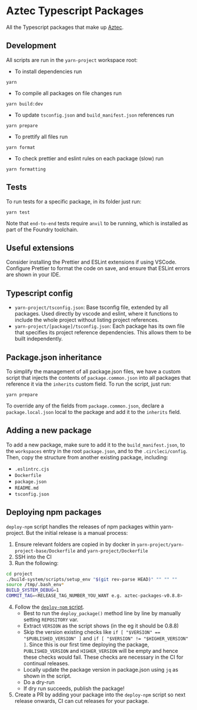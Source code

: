 # Aztec Typescript Packages

All the Typescript packages that make up [Aztec](https://docs.aztec.network).

## Development

All scripts are run in the `yarn-project` workspace root:

- To install dependencies run

```
yarn
```

- To compile all packages on file changes run

```
yarn build:dev
```

- To update `tsconfig.json` and `build_manifest.json` references run

```
yarn prepare
```

- To prettify all files run

```
yarn format
```

- To check prettier and eslint rules on each package (slow) run

```
yarn formatting
```

## Tests

To run tests for a specific package, in its folder just run:

```
yarn test
```

Note that `end-to-end` tests require `anvil` to be running, which is installed as part of the Foundry toolchain.

## Useful extensions

Consider installing the Prettier and ESLint extensions if using VSCode. Configure Prettier to format the code on save, and ensure that ESLint errors are shown in your IDE.

## Typescript config

- `yarn-project/tsconfig.json`: Base tsconfig file, extended by all packages. Used directly by vscode and eslint, where it functions to include the whole project without listing project references.
- `yarn-project/[package]/tsconfig.json`: Each package has its own file that specifies its project reference dependencies. This allows them to be built independently.

## Package.json inheritance

To simplify the management of all package.json files, we have a custom script that injects the contents of `package.common.json` into all packages that reference it via the `inherits` custom field. To run the script, just run:

```
yarn prepare
```

To override any of the fields from `package.common.json`, declare a `package.local.json` local to the package and add it to the `inherits` field.

## Adding a new package

To add a new package, make sure to add it to the `build_manifest.json`, to the `workspaces` entry in the root `package.json`, and to the `.circleci/config`. Then, copy the structure from another existing package, including:

- `.eslintrc.cjs`
- `Dockerfile`
- `package.json`
- `README.md`
- `tsconfig.json`

## Deploying npm packages

`deploy-npm` script handles the releases of npm packages within yarn-project. But the initial release is a manual process:

1. Ensure relevant folders are copied in by docker in `yarn-project/yarn-project-base/Dockerfile` and `yarn-project/Dockerfile`
2. SSH into the CI
3. Run the following:

```sh
cd project
./build-system/scripts/setup_env "$(git rev-parse HEAD)" "" "" ""
source /tmp/.bash_env*
BUILD_SYSTEM_DEBUG=1
COMMIT_TAG=<RELEASE_TAG_NUMBER_YOU_WANT e.g. aztec-packages-v0.8.8>
```

4. Follow the [`deploy-npm` script](https://github.com/AztecProtocol/aztec-packages/blob/master/build-system/scripts/deploy_npm).
   - Best to run the `deploy_package()` method line by line by manually setting `REPOSITORY` var.
   - Extract `VERSION` as the script shows (in the eg it should be 0.8.8)
   - Skip the version existing checks like `if [ "$VERSION" == "$PUBLISHED_VERSION" ]` and `if [ "$VERSION" != "$HIGHER_VERSION" ]`. Since this is our first time deploying the package, `PUBLISHED_VERSION` and `HIGHER_VERSION` will be empty and hence these checks would fail. These checks are necessary in the CI for continual releases.
   - Locally update the package version in package.json using `jq` as shown in the script.
   - Do a dry-run
   - If dry run succeeds, publish the package!
5. Create a PR by adding your package into the `deploy-npm` script so next release onwards, CI can cut releases for your package.
